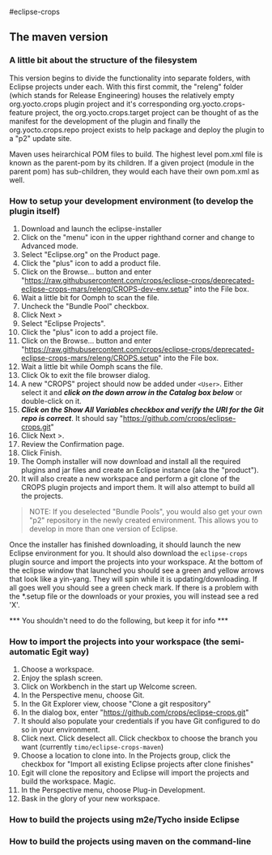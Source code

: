 #eclipse-crops
## The maven version

### A little bit about the structure of the filesystem
This version begins to divide the functionality into separate folders, with Eclipse projects under each. 
With this first commit, the "releng" folder (which stands for Release Engineering) houses the relatively 
empty org.yocto.crops plugin project and it's corresponding org.yocto.crops-feature project, 
the org.yocto.crops.target project can be thought of as the manifest for the development of the plugin
and finally the org.yocto.crops.repo project exists to help package and deploy the plugin to a "p2" update site.
 
Maven uses heirarchical POM files to build. The highest level pom.xml file is known as the parent-pom by its children.
If a given project (module in the parent pom) has sub-children, they would each have their own pom.xml as well.

### How to setup your development environment (to develop the plugin itself)
1. Download and launch the eclipse-installer
2. Click on the "menu" icon in the upper righthand corner and change to Advanced mode.
3. Select "Eclipse.org" on the Product page.
4. Click the "plus" icon to add a product file.
5. Click on the Browse... button and enter "https://raw.githubusercontent.com/crops/eclipse-crops/deprecated-eclipse-crops-mars/releng/CROPS-dev-env.setup" into the File box.
6. Wait a little bit for Oomph to scan the file.
6. Uncheck the "Bundle Pool" checkbox.
6. Click Next >
7. Select "Eclipse Projects".
8. Click the "plus" icon to add a project file.
9. Click on the Browse... button and enter "https://raw.githubusercontent.com/crops/eclipse-crops/deprecated-eclipse-crops-mars/releng/CROPS.setup" into the File box.
10. Wait a little bit while Oomph scans the file.
11. Click Ok to exit the file browser dialog.
12. A new "CROPS" project should now be added under ```<User>```. Either select it and ***click on the down arrow in the Catalog box below*** or double-click on it.
13. ***Click on the Show All Variables checkbox and verify the URI for the Git repo is correct***. It should say "https://github.com/crops/eclipse-crops.git"
14. Click Next >. 
14. Review the Confirmation page.
14. Click Finish.
15. The Oomph installer will now download and install all the required plugins and jar files and create an Eclipse instance (aka the "product").
16. It will also create a new workspace and perform a git clone of the CROPS plugin projects and import them. It will also attempt to build all the projects.

> NOTE: If you deselected "Bundle Pools", you would also get your own "p2" repository in the newly created environment. This allows you to develop in more than one version of Eclipse.

Once the installer has finished downloading, it should launch the new Eclipse environment for you. It should also download the ```eclipse-crops``` plugin source and import the projects into your workspace. At the bottom of the eclipse window that launched you should see a green and yellow arrows that look like a yin-yang. They will spin while it is updating/downloading. If all goes well you should see a green check mark. If there is a problem with the *.setup file or the downloads or your proxies, you will instead see a red 'X'.

*** You shouldn't need to do the following, but keep it for info ***
### How to import the projects into your workspace (the semi-automatic Egit way)
1. Choose a workspace.
2. Enjoy the splash screen.
3. Click on Workbench in the start up Welcome screen.
4. In the Perspective menu, choose Git.
5. In the Git Explorer view, choose "Clone a git respository"
6. In the dialog box, enter "https://github.com/crops/eclipse-crops.git"
7. It should also populate your credentials if you have Git configured to do so in your environment.
8. Click next. Click deselect all. Click checkbox to choose the branch you want (currently ```timo/eclipse-crops-maven```)
9. Choose a location to clone into. In the Projects group, click the checkbox for "Import all existing Eclipse projects after clone finishes"
10. Egit will clone the repository and Eclipse will import the projects and build the workspace. Magic.
11. In the Perspective menu, choose Plug-in Development.
12. Bask in the glory of your new workspace.


### How to build the projects using m2e/Tycho inside Eclipse

### How to build the projects using maven on the command-line 
